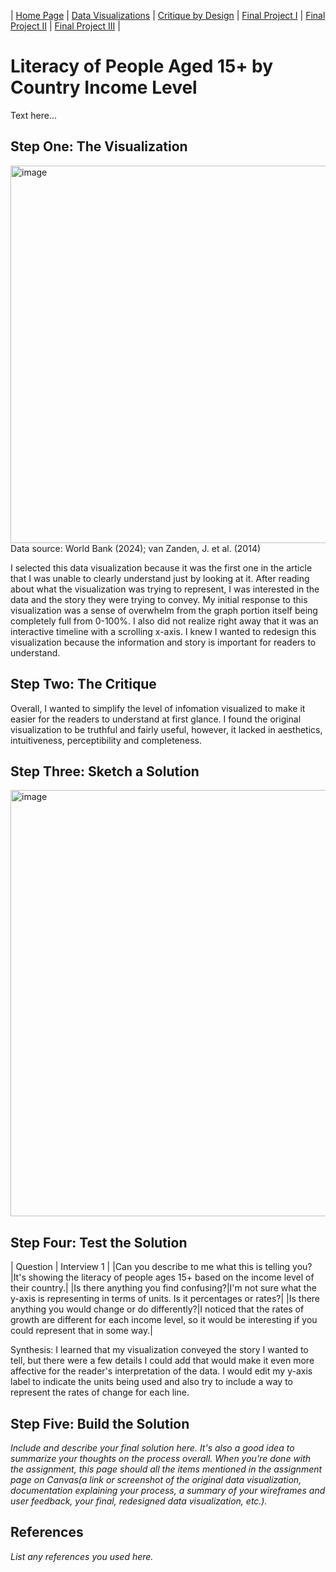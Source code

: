 | [Home Page](https://aalutz.github.io/AubreyLutz-Portfolio/) | [Data Visualizations](dataviz-examples) | [Critique by Design](critique-by-design) | [Final Project I](final-project-part-one) | [Final Project II](final-project-part-two) | [Final Project III](final-project-part-three) |

# Literacy of People Aged 15+ by Country Income Level
Text here...

## Step One: The Visualization
<img width="604" alt="image" src="https://github.com/user-attachments/assets/2b99aa42-9592-4a8f-a8c6-272a72fe3905" />
Data source: World Bank (2024); van Zanden, J. et al. (2014) 

I selected this data visualization because it was the first one in the article that I was unable to clearly understand just by looking at it. After reading about what the visualization was trying to represent, I was interested in the data and the story they were trying to convey. My initial response to this visualization was a sense of overwhelm from the graph portion itself being completely full from 0-100%. I also did not realize right away that it was an interactive timeline with a scrolling x-axis. I knew I wanted to redesign this visualization because the information and story is important for readers to understand.

## Step Two: The Critique
Overall, I wanted to simplify the level of infomation visualized to make it easier for the readers to understand at first glance. I found the original visualization to be truthful and fairly useful, however, it lacked in aesthetics, intuitiveness, perceptibility and completeness.

## Step Three: Sketch a Solution
<img width="682" alt="image" src="https://github.com/user-attachments/assets/2c84ea33-c4a1-49e3-9a93-592cf47e2dee" />


## Step Four: Test the Solution

| Question | Interview 1 |
|Can you describe to me what this is telling you?|It's showing the literacy of people ages 15+ based on the income level of their country.|
|Is there anything you find confusing?|I'm not sure what the y-axis is representing in terms of units. Is it percentages or rates?|
|Is there anything you would change or do differently?|I noticed that the rates of growth are different for each income level, so it would be interesting if you could represent that in some way.|

Synthesis: 
I learned that my visualization conveyed the story I wanted to tell, but there were a few details I could add that would make it even more affective for the reader's interpretation of the data. I would edit my y-axis label to indicate the units being used and also try to include a way to represent the rates of change for each line. 


## Step Five: Build the Solution

_Include and describe your final solution here. It's also a good idea to summarize your thoughts on the process overall. When you're done with the assignment, this page should all the items mentioned in the assignment page on Canvas(a link or screenshot of the original data visualization, documentation explaining your process, a summary of your wireframes and user feedback, your final, redesigned data visualization, etc.)._

## References
_List any references you used here._
